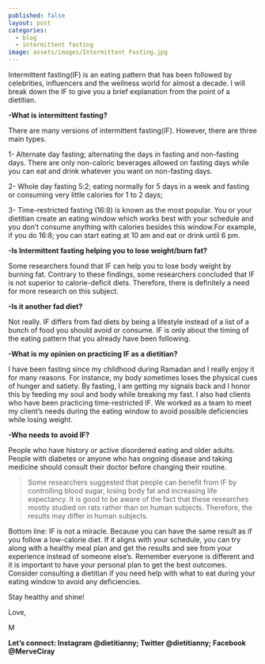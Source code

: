 ```yaml
---
published: false
layout: post
categories:
  - blog
  - intermittent fasting
image: assets/images/Intermittent Fasting.jpg
---
```


Intermittent fasting(IF) is an eating pattern that has been followed by celebrities, influencers and the wellness world for almost a decade. I will break down the IF to give you a brief explanation from the point of a dietitian. 


**-What is intermittent fasting?**

There are many versions of intermittent fasting(IF). However, there are three main types.

1- Alternate day fasting; alternating the days in fasting and non-fasting days. There are only non-caloric beverages allowed on fasting days while you can eat and drink whatever you want on non-fasting days.

2- Whole day fasting 5:2; eating normally for 5 days in a week and fasting or consuming very little calories for 1 to 2 days; 

3- Time-restricted fasting (16:8) is known as the most popular. You or your dietitian create an eating window which works best with your schedule and you don’t consume anything with calories besides this window.For example, if you do 16:8; you can start eating at 10 am and eat or drink until 6 pm.

**-Is Intermittent fasting helping you to lose weight/burn fat?**

Some researchers found that IF can help you to lose body weight by burning fat.  Contrary to these findings, some researchers concluded that IF is not superior to calorie-deficit diets. Therefore, there is definitely a need for more research on this subject. 

**-Is it another fad diet?**

Not really. IF differs from fad diets by being a lifestyle instead of a list of a bunch of food you should avoid or consume. IF is only about the timing of the eating pattern that you already have been following. 

**-What is my opinion on practicing IF as a dietitian?**

I have been fasting since my childhood during Ramadan and I really enjoy it for many reasons. For instance, my body sometimes loses the physical cues of hunger and satiety. By fasting, I am getting my signals back and I honor this by feeding my soul and body while breaking my fast. I also had clients who have been practicing time-restricted IF. We worked as a team to meet my client’s needs during the eating window to avoid possible deficiencies while losing weight. 

**-Who needs to avoid IF?**

People who have history or active disordered eating and older adults. People with diabetes or anyone who has ongoing disease and taking medicine should consult their doctor before changing their routine. 

> Some researchers suggested that people can benefit from IF by controlling blood sugar, losing body fat and increasing life expectancy. It is good to be aware of the fact that these researches mostly studied on rats rather than on human subjects. Therefore, the results may differ in human subjects. 

Bottom line: IF is not a miracle. Because you can have the same result as if you follow a low-calorie diet. If it aligns with your schedule, you can try along with a healthy meal plan and get the results and see from your experience instead of someone else’s. Remember everyone is different and it is important to have your personal plan to get the best outcomes. Consider consulting a dietitian if you need help with what to eat during your eating window to avoid any deficiencies.

Stay healthy and shine!
 
Love,

M

**Let’s connect: Instagram @dietitianny; Twitter @dietitianny; Facebook @MerveCiray**

